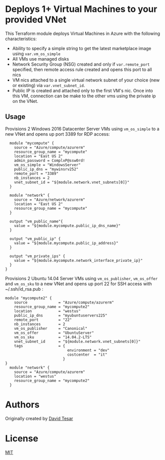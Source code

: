 Deploys 1+ Virtual Machines to your provided VNet
=================================================

This Terraform module deploys Virtual Machines in Azure with the following characteristics:

- Ability to specify a simple string to get the latest marketplace image using `var.vm_os_simple`
- All VMs use managed disks
- Network Security Group (NSG) created and only if `var.remote_port` specified, then remote access rule created and opens this port to all nics
- VM nics attached to a single virtual network subnet of your choice (new or existing) via `var.vnet_subnet_id`.
- Public IP is created and attached only to the first VM's nic.  Once into this VM, connection can be make to the other vms using the private ip on the VNet.


Usage
-----

Provisions 2 Windows 2016 Datacenter Server VMs using `vm_os_simple` to a new VNet and opens up port 3389 for RDP access:

```hcl
  module "mycompute" {
    source = "Azure/compute/azurerm"
    resource_group_name = "mycompute"
    location = "East US 2"
    admin_password = ComplxP@ssw0rd!
    vm_os_simple = "WindowsServer"
    public_ip_dns = "mywinsrv252"
    remote_port = "3389"
    nb_instances = 2
    vnet_subnet_id = "${module.network.vnet_subnets[0]}"
  }

  module "network" {
    source = "Azure/network/azurerm"
    location = "East US 2"
    resource_group_name = "mycompute"
  }

  output "vm_public_name"{
    value = "${module.mycompute.public_ip_dns_name}"
  }

  output "vm_public_ip" {
    value = "${module.mycompute.public_ip_address}"
  }

  output "vm_private_ips" {
    value = "${module.mycompute.network_interface_private_ip}"
  }
}

```
Provisions 2 Ubuntu 14.04 Server VMs using  `vm_os_publisher`, `vm_os_offer` and `vm_os_sku` to a new VNet and opens up port 22 for SSH access with ~/.ssh/id_rsa.pub :

```hcl 
module "mycompute2" { 
    source              = "Azure/compute/azurerm"
    resource_group_name = "mycompute2"
    location            = "westus"
    public_ip_dns       = "myubuntuservers225"
    remote_port         = "22"
    nb_instances        = 2
    vm_os_publisher     = "Canonical"
    vm_os_offer         = "UbuntuServer"
    vm_os_sku           = "14.04.2-LTS"
    vnet_subnet_id      = "${module.network.vnet_subnets[0]}"
    tags                = {
                            environment = "dev"
                            costcenter  = "it"
                          }
}
  module "network" {
    source = "Azure/compute/azurerm"
    location = "westus"
    resource_group_name = "mycompute2"
  }

```
Authors
=======
Originally created by [David Tesar](http://github.com/dtzar)

License
=======

[MIT](LICENSE)
